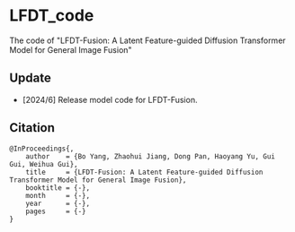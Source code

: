 # LFDT_code
The code of "LFDT-Fusion: A Latent Feature-guided Diffusion Transformer Model for General Image Fusion"

## Update
- [2024/6] Release model code for LFDT-Fusion.


## Citation
```
@InProceedings{,
    author    = {Bo Yang, Zhaohui Jiang, Dong Pan, Haoyang Yu, Gui Gui, Weihua Gui},
    title     = {LFDT-Fusion: A Latent Feature-guided Diffusion Transformer Model for General Image Fusion},
    booktitle = {-},
    month     = {-},
    year      = {-},
    pages     = {-}
}
```
